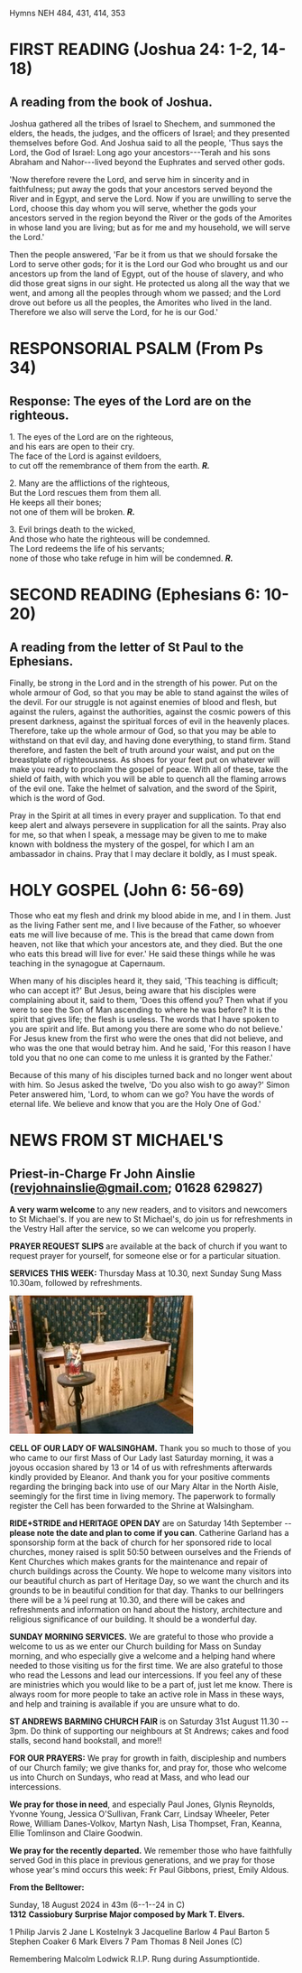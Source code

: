 Hymns NEH 484, 431, 414, 353

# FIRST READING (Joshua 24: 1-2, 14-18)

## A reading from the book of Joshua.

Joshua gathered all the tribes of Israel to Shechem, and summoned the
elders, the heads, the judges, and the officers of Israel; and they
presented themselves before God. And Joshua said to all the people,
'Thus says the Lord, the God of Israel: Long ago your ancestors---Terah
and his sons Abraham and Nahor---lived beyond the Euphrates and served
other gods.

'Now therefore revere the Lord, and serve him in sincerity and in
faithfulness; put away the gods that your ancestors served beyond the
River and in Egypt, and serve the Lord. Now if you are unwilling to
serve the Lord, choose this day whom you will serve, whether the gods
your ancestors served in the region beyond the River or the gods of the
Amorites in whose land you are living; but as for me and my household,
we will serve the Lord.'

Then the people answered, 'Far be it from us that we should forsake
the Lord to serve other gods; for it is the Lord our God who brought us
and our ancestors up from the land of Egypt, out of the house of
slavery, and who did those great signs in our sight. He protected us
along all the way that we went, and among all the peoples through whom
we passed; and the Lord drove out before us all the peoples, the
Amorites who lived in the land. Therefore we also will serve the Lord,
for he is our God.'

# RESPONSORIAL PSALM (From Ps 34)

## Response: The eyes of the Lord are on the righteous.

1\. The eyes of the Lord are on the righteous,\
and his ears are open to their cry.\
The face of the Lord is against evildoers,\
to cut off the remembrance of them from the earth. ***R.***

2\. Many are the afflictions of the righteous,\
But the Lord rescues them from them all.\
He keeps all their bones;\
not one of them will be broken. ***R.***

3\. Evil brings death to the wicked,\
And those who hate the righteous will be condemned.\
The Lord redeems the life of his servants;\
none of those who take refuge in him will be condemned. ***R.***

# SECOND READING (Ephesians 6: 10-20)

## A reading from the letter of St Paul to the Ephesians.

Finally, be strong in the Lord and in the strength of his power. Put on
the whole armour of God, so that you may be able to stand against the
wiles of the devil. For our struggle is not against enemies of blood and
flesh, but against the rulers, against the authorities, against the
cosmic powers of this present darkness, against the spiritual forces of
evil in the heavenly places. Therefore, take up the whole armour of God,
so that you may be able to withstand on that evil day, and having done
everything, to stand firm. Stand therefore, and fasten the belt of truth
around your waist, and put on the breastplate of righteousness. As shoes
for your feet put on whatever will make you ready to proclaim the gospel
of peace. With all of these, take the shield of faith, with which you
will be able to quench all the flaming arrows of the evil one. Take the
helmet of salvation, and the sword of the Spirit, which is the word of
God.

Pray in the Spirit at all times in every prayer and supplication. To
that end keep alert and always persevere in supplication for all the
saints. Pray also for me, so that when I speak, a message may be given
to me to make known with boldness the mystery of the gospel, for which I
am an ambassador in chains. Pray that I may declare it boldly, as I must
speak.

# HOLY GOSPEL (John 6: 56-69)

Those who eat my flesh and drink my blood abide in me, and I in
them. Just as the living Father sent me, and I live because of the
Father, so whoever eats me will live because of me. This is the bread
that came down from heaven, not like that which your ancestors ate, and
they died. But the one who eats this bread will live for ever.' He said
these things while he was teaching in the synagogue at Capernaum.

When many of his disciples heard it, they said, 'This teaching is
difficult; who can accept it?' But Jesus, being aware that his disciples
were complaining about it, said to them, 'Does this offend you? Then
what if you were to see the Son of Man ascending to where he was
before? It is the spirit that gives life; the flesh is useless. The
words that I have spoken to you are spirit and life. But among you there
are some who do not believe.' For Jesus knew from the first who were the
ones that did not believe, and who was the one that would betray
him. And he said, 'For this reason I have told you that no one can come
to me unless it is granted by the Father.'

Because of this many of his disciples turned back and no longer went
about with him. So Jesus asked the twelve, 'Do you also wish to go
away?' Simon Peter answered him, 'Lord, to whom can we go? You have the
words of eternal life. We believe and know that you are the Holy One of
God.'

# NEWS FROM ST MICHAEL\'S

## Priest-in-Charge Fr John Ainslie ([revjohnainslie\@gmail.com](mailto:revjohnainslie@gmail.com); 01628 629827)

**A very warm welcome** to any new readers, and to visitors and
newcomers to St Michael\'s. If you are new to St Michael\'s, do join us
for refreshments in the Vestry Hall after the service, so we can welcome
you properly.

**PRAYER REQUEST SLIPS** are available at the back of church if you want
to request prayer for yourself, for someone else or for a particular
situation.

**SERVICES THIS WEEK:** Thursday Mass at 10.30, next Sunday Sung Mass
10.30am, followed by refreshments.

![](/media/lady-chapel.jpeg)

**CELL OF OUR LADY OF WALSINGHAM.** Thank you so much to those of you
who came to our first Mass of Our Lady last Saturday morning, it was a
joyous occasion shared by 13 or 14 of us with refreshments afterwards
kindly provided by Eleanor. And thank you for your positive comments
regarding the bringing back into use of our Mary Altar in the North
Aisle, seemingly for the first time in living memory. The paperwork to
formally register the Cell has been forwarded to the Shrine at
Walsingham.

**RIDE+STRIDE and HERITAGE OPEN DAY** are on Saturday 14th September
-- **please note the date and plan to come if you can**. Catherine
Garland has a sponsorship form at the back of church for her sponsored
ride to local churches, money raised is split 50:50 between ourselves
and the Friends of Kent Churches which makes grants for the maintenance
and repair of church buildings across the County. We hope to welcome
many visitors into our beautiful church as part of Heritage Day, so we
want the church and its grounds to be in beautiful condition for that
day. Thanks to our bellringers there will be a ¼ peel rung at 10.30, and
there will be cakes and refreshments and information on hand about the
history, architecture and religious significance of our building. It
should be a wonderful day.

**SUNDAY MORNING SERVICES.** We are grateful to those who provide a
welcome to us as we enter our Church building for Mass on Sunday
morning, and who especially give a welcome and a helping hand where
needed to those visiting us for the first time. We are also grateful to
those who read the Lessons and lead our intercessions. If you feel any
of these are ministries which you would like to be a part of, just let
me know. There is always room for more people to take an active role in
Mass in these ways, and help and training is available if you are unsure
what to do.

**ST ANDREWS BARMING CHURCH FAIR** is on Saturday 31st August 11.30 --
3pm. Do think of supporting our neighbours at St Andrews; cakes and food
stalls, second hand bookstall, and more!!

**FOR OUR PRAYERS:** We pray for growth in faith, discipleship and
numbers of our Church family; we give thanks for, and pray for, those
who welcome us into Church on Sundays, who read at Mass, and who lead
our intercessions.

**We pray for those in need**, and especially Paul Jones, Glynis
Reynolds, Yvonne Young, Jessica O'Sullivan, Frank Carr, Lindsay Wheeler,
Peter Rowe, William Danes-Volkov, Martyn Nash, Lisa Thompset, Fran,
Keanna, Ellie Tomlinson and Claire Goodwin.

**We pray for the recently departed.** We remember those who have
faithfully served God in this place in previous generations, and we pray
for those whose year's mind occurs this week: Fr Paul Gibbons, priest,
Emily Aldous.

**From the Belltower:**

Sunday, 18 August 2024 in 43m (6--1--24 in C)\
**1312** **Cassiobury Surprise Major composed by Mark T. Elvers.**

1 Philip Jarvis 2 Jane L Kostelnyk 3 Jacqueline Barlow 4 Paul Barton 5
Stephen Coaker 6 Mark Elvers 7 Pam Thomas 8 Neil Jones (C)

Remembering Malcolm Lodwick R.I.P. Rung during Assumptiontide.
